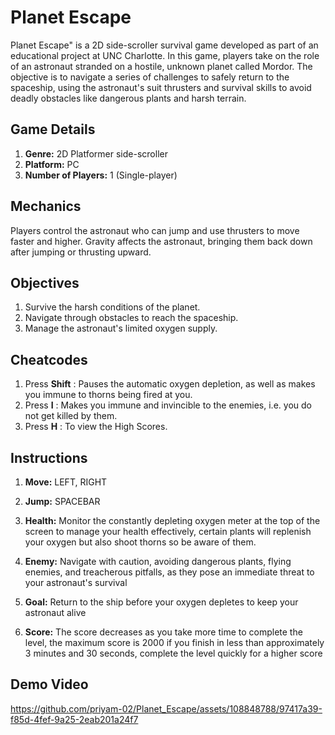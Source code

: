 # Planet Escape

Planet Escape" is a 2D side-scroller survival game developed as part of an educational project at UNC Charlotte. In this game, players take on the role of an astronaut stranded on a hostile, unknown planet called Mordor. The objective is to navigate a series of challenges to safely return to the spaceship, using the astronaut's suit thrusters and survival skills to avoid deadly obstacles like dangerous plants and harsh terrain.


## Game Details

1. **Genre:** 2D Platformer side-scroller
2. **Platform:** PC
3. **Number of Players:** 1 (Single-player)


## Mechanics

Players control the astronaut who can jump and use thrusters to move faster and higher. Gravity affects the astronaut, bringing them back down after jumping or thrusting upward.


## Objectives

1. Survive the harsh conditions of the planet.
2. Navigate through obstacles to reach the spaceship.
3. Manage the astronaut's limited oxygen supply.


## Cheatcodes

1. Press **Shift** : Pauses the automatic oxygen depletion, as well as makes you immune to thorns being fired at you.
2. Press **I** : Makes you immune and invincible to the enemies, i.e. you do not get killed by them.
3. Press **H** : To view the High Scores.


## Instructions

1. **Move:** LEFT, RIGHT

2. **Jump:** SPACEBAR 

3. **Health:** Monitor the constantly depleting oxygen meter at the top of the screen to manage your health effectively, certain plants will replenish your oxygen but also shoot thorns so be aware of them.

4. **Enemy:** Navigate with caution, avoiding dangerous plants, flying enemies, and treacherous pitfalls, as they pose an immediate threat to your astronaut's survival

5. **Goal:** Return to the ship before your oxygen depletes to keep your astronaut alive

6. **Score:** The score decreases as you take more time to complete the level, the maximum score is 2000 if you finish in less than approximately 3 minutes and 30 seconds, complete the level quickly for a higher score


## Demo Video

https://github.com/priyam-02/Planet_Escape/assets/108848788/97417a39-f85d-4fef-9a25-2eab201a24f7

